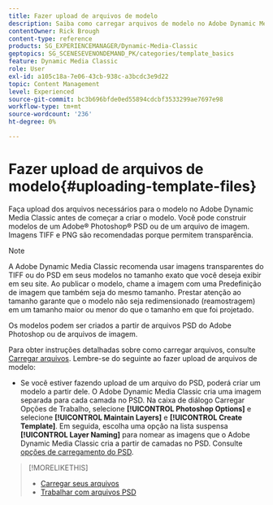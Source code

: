 ```yaml
---
title: Fazer upload de arquivos de modelo
description: Saiba como carregar arquivos de modelo no Adobe Dynamic Media Classic.
contentOwner: Rick Brough
content-type: reference
products: SG_EXPERIENCEMANAGER/Dynamic-Media-Classic
geptopics: SG_SCENESEVENONDEMAND_PK/categories/template_basics
feature: Dynamic Media Classic
role: User
exl-id: a105c18a-7e06-43cb-938c-a3bcdc3e9d22
topic: Content Management
level: Experienced
source-git-commit: bc3b696bfde0ed55894cdcbf3533299ae7697e98
workflow-type: tm+mt
source-wordcount: '236'
ht-degree: 0%

---
```


# Fazer upload de arquivos de modelo{#uploading-template-files}

Faça upload dos arquivos necessários para o modelo no Adobe Dynamic Media Classic antes de começar a criar o modelo. Você pode construir modelos de um Adobe® Photoshop® PSD ou de um arquivo de imagem. Imagens TIFF e PNG são recomendadas porque permitem transparência.

>[!NOTE]
>
>A Adobe Dynamic Media Classic recomenda usar imagens transparentes do TIFF ou do PSD em seus modelos no tamanho exato que você deseja exibir em seu site. Ao publicar o modelo, chame a imagem com uma Predefinição de imagem que também seja do mesmo tamanho. Prestar atenção ao tamanho garante que o modelo não seja redimensionado (reamostragem) em um tamanho maior ou menor do que o tamanho em que foi projetado.

Os modelos podem ser criados a partir de arquivos PSD do Adobe Photoshop ou de arquivos de imagem.

Para obter instruções detalhadas sobre como carregar arquivos, consulte [Carregar arquivos](uploading-files.md#uploading_files). Lembre-se do seguinte ao fazer upload de arquivos de modelo:

* Se você estiver fazendo upload de um arquivo do PSD, poderá criar um modelo a partir dele. O Adobe Dynamic Media Classic cria uma imagem separada para cada camada no PSD. Na caixa de diálogo Carregar Opções de Trabalho, selecione **[!UICONTROL Photoshop Options]** e selecione **[!UICONTROL Maintain Layers]** e **[!UICONTROL Create Template]**. Em seguida, escolha uma opção na lista suspensa **[!UICONTROL Layer Naming]** para nomear as imagens que o Adobe Dynamic Media Classic cria a partir de camadas no PSD.
Consulte [opções de carregamento do PSD](psd-files.md#psd_upload_options).
<!-- THERE IS NO LONGER AN IMAGE EDITING OPTIONS MENU * If you are uploading images, you can create a mask from its clipping path. This option applies to images created with image-editing applications in which a clipping path was created. In the Upload Job Options dialog box, select Image Editing Options and select the Create Mask From Clipping Path option. 
See [Image editing options at upload](image-editing-options-upload.md#image-editing-options-at-upload). -->

>[!MORELIKETHIS]
>
>* [Carregar seus arquivos](uploading-files.md#uploading_your_files)
>* [Trabalhar com arquivos PSD](psd-files.md#working_with_psd_files)
